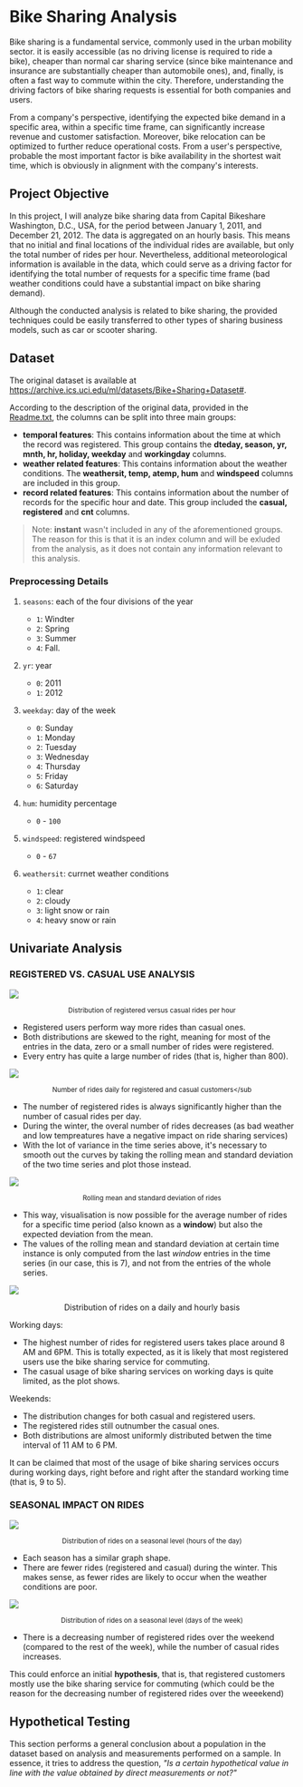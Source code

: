 # Bike Sharing Analysis

Bike sharing is a fundamental service, commonly used in the urban mobility sector. it is easily accessible (as no driving license is required to ride a bike), cheaper than normal car sharing service (since bike maintenance and insurance are substantially cheaper than automobile ones), and, finally, is often a fast way to commute within the city. Therefore, understanding the driving factors of bike sharing requests is essential for both companies and users.

From a company's perspective, identifying the expected bike demand in a specific area, within a specific time frame, can significantly increase revenue and customer satisfaction. Moreover, bike relocation can be optimized to further reduce operational costs. From a user's perspective, probable the most important factor is bike availability in the shortest wait time, which is obviously in alignment with the company's interests.

## Project Objective
In this project, I will analyze bike sharing data from Capital Bikeshare Washington, D.C., USA, for the period between January 1, 2011, and December 21, 2012. The data is aggregated on an hourly basis. This means that no initial and final locations of the individual rides are available, but only the total number of rides per hour. Nevertheless, additional meteorological information is available in the data, which could serve as a driving factor for identifying the total number of requests for a specific time frame (bad weather conditions could have a substantial impact on bike sharing demand).

Although the conducted analysis is related to bike sharing, the provided techniques could be easily transferred to other types of sharing business models, such as car or scooter sharing.

## Dataset
The original dataset is available at https://archive.ics.uci.edu/ml/datasets/Bike+Sharing+Dataset#.

According to the description of the original data, provided in the [Readme.txt](data/README.txt), the columns can be split into three main groups:
- **temporal features**: This contains information about the time at which the record was registered. This group contains the **dteday, season, yr, mnth, hr, holiday, weekday** and **workingday** columns.
- **weather related features**: This contains information about the weather conditions. The **weathersit, temp, atemp, hum** and **windspeed** columns are included in this group.
- **record related features**: This contains information about the number of records for the specific hour and date. This group included the **casual, registered** and **cnt** columns.

> Note: **instant** wasn't included in any of the aforementioned groups. The reason for this is that it is an index column and will be exluded from the analysis, as it does not contain any information relevant to this analysis.

### Preprocessing Details
1. `seasons`: each of the four divisions of the year
    - `1`: Windter
    - `2`: Spring
    - `3`: Summer
    - `4`: Fall.

2. `yr`: year
    - `0`: 2011
    - `1`: 2012

3. `weekday`: day of the week
    - `0`: Sunday
    - `1`: Monday
    - `2`: Tuesday
    - `3`: Wednesday
    - `4`: Thursday
    - `5`: Friday
    - `6`: Saturday

4. `hum`: humidity percentage
    - `0` - `100`

5. `windspeed`: registered windspeed
    - `0` - `67`

6. `weathersit`: currnet weather conditions
    - `1`: clear
    - `2`: cloudy
    - `3`: light snow or rain
    - `4`: heavy snow or rain


## Univariate Analysis
### REGISTERED VS. CASUAL USE ANALYSIS

![](figs/rides_distribution.png)
<p align="center"><sub>Distribution of registered versus casual rides per hour</sub</p>

- Registered users perform way more rides than casual ones.
- Both distributions are skewed to the right, meaning for most of the entries in the data, zero or a small number of rides were registered.
- Every entry has quite a large number of rides (that is, higher than 800).


![](figs/rides_daily.png)<p align="center"><sub>Number of rides daily for registered and casual customers</sub</p>

- The number of registered rides is always significantly higher than the number of casual rides per day.
- During the winter, the overal number of rides decreases (as bad weather and low tempreatures have a negative impact on ride sharing services)
- With the lot of variance in the time series above, it's necessary to smooth out the curves by taking the rolling mean and standard deviation of the two time series and plot those instead.

![](figs/rides_aggregated.png)
<p align="center"><sub>Rolling mean and standard deviation of rides</sub</p>

- This way, visualisation is now possible for the average number of rides for a specific time period (also known as a **window**) but also the expected deviation from the mean.
- The values of the rolling mean and standard deviation at certain time instance is only computed from the last *window* entries in the time series (in our case, this is 7), and not from the entries of the whole series.

![](figs/weekday_hour_distributions.png)
<p align="center">Distribution of rides on a daily and hourly basis<sub></sub></p>

Working days:
- The highest number of rides for registered users takes place around 8 AM and 6PM. This is totally expected, as it is likely that most registered users use the bike sharing service for commuting.
- The casual usage of bike sharing services on working days is quite limited, as the plot shows.

Weekends:
- The distribution changes for both casual and registered users.
- The registered rides still outnumber the casual ones.
- Both distributions are almost uniformly distributed betwen the time interval of 11 AM to 6 PM.

It can be claimed that most of the usage of bike sharing services occurs during working days, right before and right after the standard working time (that is, 9 to 5).

### SEASONAL IMPACT ON RIDES
![](figs/season_hour_distributions.png)
<p align="center"><sub>Distribution of rides on a seasonal level (hours of the day)</sub></p>

- Each season has a similar graph shape.
- There are fewer rides (registered and casual) during the winter. This makes sense, as fewer rides are likely to occur when the weather conditions are poor.

![](figs/season_weekday_distributions.png)
<p align="center"><sub>Distribution of rides on a seasonal level (days of the week)</sub></p>

- There is a decreasing number of registered rides over the weekend (compared to the rest of the week), while the number of casual rides increases.

This could enforce an initial **hypothesis**, that is, that registered customers mostly use the bike sharing service for commuting (which could be the reason for the decreasing number of registered rides over the weeekend)

## Hypothetical Testing
This section performs a general conclusion about a population in the dataset based on analysis and measurements performed on a sample. In essence, it tries to address the question, *"Is a certain hypothetical value in line with the value obtained by direct measurements or not?"*